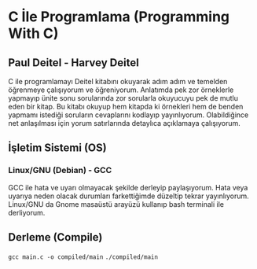 # C İle Programlama (Programming With C)
## Paul Deitel - Harvey Deitel
C ile programlamayı Deitel kitabını okuyarak
adım adım ve temelden öğrenmeye çalışıyorum
ve öğreniyorum. Anlatımda pek zor örneklerle
yapmayıp ünite sonu sorularında zor sorularla
okuyucuyu pek de mutlu eden bir kitap. Bu
kitabı okuyup hem kitapda ki örnekleri hem de
benden yapmamı istediği soruların cevaplarını
kodlayıp yayınlıyorum. Olabildiğince net
anlaşılması için yorum satırlarında detaylıca
açıklamaya çalışıyorum.

## İşletim Sistemi (OS)
### Linux/GNU (Debian) - GCC
GCC ile hata ve uyarı olmayacak şekilde derleyip
paylaşıyorum. Hata veya uyarıya neden olacak
durumları farkettiğimde düzeltip tekrar yayınlıyorum.
Linux/GNU da Gnome masaüstü arayüzü kullanıp
bash terminali ile derliyorum.

## Derleme (Compile)
`gcc main.c -o compiled/main`
`./compiled/main`